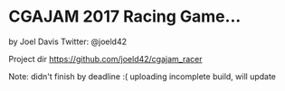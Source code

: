 # CGAJAM 2017 Racing Game...
by Joel Davis 
Twitter: @joeld42

Project dir
https://github.com/joeld42/cgajam_racer

Note: didn't finish by deadline :( uploading incomplete build, will update


